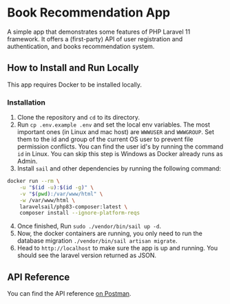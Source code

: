 # Book Recommendation App
A simple app that demonstrates some features of PHP Laravel 11 framework. It offers a (first-party) API of user registration and authentication, and books recommendation system.

## How to Install and Run Locally
This app requires Docker to be installed locally. 

### Installation
1. Clone the repository and `cd` to its directory.
2. Run `cp .env.example .env` and set the local env variables. The most important ones (in Linux and mac host) are `WWWUSER` and `WWWGROUP`. Set them to the id and group of the current OS user to prevent file permission conflicts. You can find the user id's by running the command `id` in Linux. You can skip this step is Windows as Docker already runs as Admin.
3. Install `sail` and other dependencies by running the following command:
```bash
docker run --rm \
    -u "$(id -u):$(id -g)" \
    -v "$(pwd):/var/www/html" \
    -w /var/www/html \
    laravelsail/php83-composer:latest \
    composer install --ignore-platform-reqs
```
4. Once finished, Run `sudo ./vendor/bin/sail up -d`.
5. Now, the docker containers are running, you only need to run the database migration `./vendor/bin/sail artisan migrate`.
6. Head to `http://localhost` to make sure the app is up and running. You should see the laravel version returned as JSON.

## API Reference
You can find the API reference [on Postman](https://documenter.getpostman.com/view/2338062/2sA3JNbgBu).